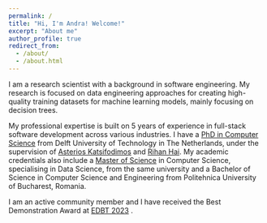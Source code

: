 ```yaml
---
permalink: /
title: "Hi, I'm Andra! Welcome!"
excerpt: "About me"
author_profile: true
redirect_from: 
  - /about/
  - /about.html
---
```


I am a research scientist with a background in software engineering. My research is focused on data engineering approaches for creating high-quality training datasets for machine learning models, mainly focusing on decision trees. 

My professional expertise is built on 5 years of experience in full-stack software development across various industries. I have a [PhD in Computer Science](https://repository.tudelft.nl/record/uuid:433071e6-38d1-4442-b73b-be4e0c086a93) from Delft University of Technology in The Netherlands, under the supervision of [Asterios Katsifodimos](https://asterios.katsifodimos.com/) and [Rihan Hai](https://rihanhai.com/). My academic credentials also include a [Master of Science](https://repository.tudelft.nl/record/uuid:9f8056e6-cfdf-4240-99e3-5f45947d1fa7) in Computer Science, specialising in Data Science, from the same university and a Bachelor of Science in Computer Science and Engineering from Politehnica University of Bucharest, Romania. 

I am an active community member and I have received the <i class="fa-solid fa-trophy"></i> Best Demonstration Award at [EDBT 2023](http://edbticdt2023.cs.uoi.gr/?contents=awards_demo_edbt.html) <i class="fa-solid fa-trophy"></i>.

